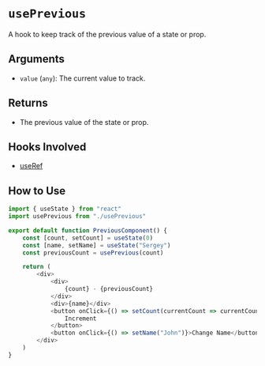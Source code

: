 # `usePrevious`

A hook to keep track of the previous value of a state or prop.

## Arguments

- `value` (`any`): The current value to track.

## Returns

- The previous value of the state or prop.

## Hooks Involved

- [useRef](https://react.dev/reference/react/useRef)

## How to Use

```js
import { useState } from "react"
import usePrevious from "./usePrevious"

export default function PreviousComponent() {
    const [count, setCount] = useState(0)
    const [name, setName] = useState("Sergey")
    const previousCount = usePrevious(count)

    return (
        <div>
            <div>
                {count} - {previousCount}
            </div>
            <div>{name}</div>
            <button onClick={() => setCount(currentCount => currentCount + 1)}>
                Increment
            </button>
            <button onClick={() => setName("John")}>Change Name</button>
        </div>
    )
}
```

